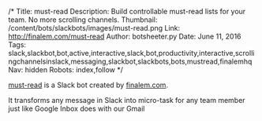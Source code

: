 /*
Title: must-read
Description: Build controllable must-read lists for your team.  No more scrolling channels.
Thumbnail: /content/bots/slackbots/images/must-read.png
Link: http://finalem.com/must-read
Author: botsheeter.py
Date: June 11, 2016
Tags: slack,slackbot,bot,active,interactive,slack,bot,productivity,interactive,scrollingchannelsinslack,messaging,slackbot,slackbots,bots,mustread,finalemhq
Nav: hidden
Robots: index,follow
*/

[must-read](http://finalem.com/must-read) is a Slack bot created by [finalem.com](https://twitter.com/FinalemHQ).

It transforms any message in Slack into micro-task for any team member just like Google Inbox does with our Gmail

